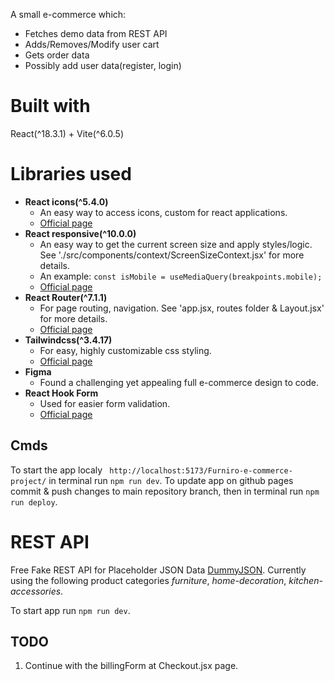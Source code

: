 A small e-commerce which:

- Fetches demo data from REST API
- Adds/Removes/Modify user cart
- Gets order data
- Possibly add user data(register, login)

# Built with

React(^18.3.1) + Vite(^6.0.5)

# Libraries used

- **React icons(^5.4.0)**
  - An easy way to access icons, custom for react applications.
  - [Official page](https://react-icons.github.io/react-icons/)
- **React responsive(^10.0.0)**
  - An easy way to get the current screen size and apply styles/logic. See './src/components/context/ScreenSizeContext.jsx' for more details.
  - An example: `const isMobile = useMediaQuery(breakpoints.mobile);`
  - [Official page](https://www.npmjs.com/package/react-responsive)
- **React Router(^7.1.1)**
  - For page routing, navigation. See 'app.jsx, routes folder & Layout.jsx' for more details.
  - [Official page](https://reactrouter.com/home)
- **Tailwindcss(^3.4.17)**
  - For easy, highly customizable css styling.
  - [Official page](https://tailwindcss.com/)
- **Figma**
  - Found a challenging yet appealing full e-commerce design to code.
- **React Hook Form**
  - Used for easier form validation.
  - [Official page](https://react-hook-form.com/)

## Cmds

To start the app localy ` http://localhost:5173/Furniro-e-commerce-project/` in terminal run `npm run dev`.
To update app on github pages commit & push changes to main repository branch, then in terminal run `npm run deploy`.

# REST API

Free Fake REST API for Placeholder JSON Data
[DummyJSON](https://dummyjson.com/). Currently using the following product categories _furniture_, _home-decoration_, _kitchen-accessories_.

To start app run `npm run dev`.

## TODO

1. Continue with the billingForm at Checkout.jsx page.
